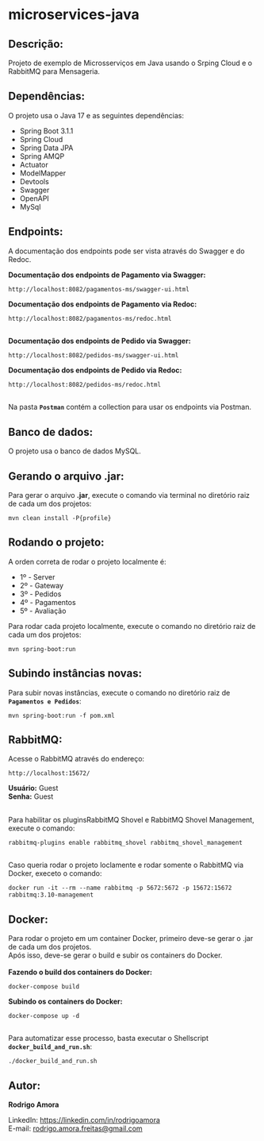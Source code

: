 # microservices-java
Descrição:
----------
Projeto de exemplo de Microsserviços em Java usando o Srping Cloud e o RabbitMQ para Mensageria.

Dependências:
-------------
O projeto usa o Java 17 e as seguintes dependências:
* Spring Boot 3.1.1
* Spring Cloud
* Spring Data JPA
* Spring AMQP
* Actuator
* ModelMapper
* Devtools
* Swagger
* OpenAPI
* MySql

Endpoints:
----------
A documentação dos endpoints pode ser vista através do Swagger e do Redoc.<br>

<b>Documentação dos endpoints de Pagamento via Swagger:</b>
```shell script
http://localhost:8082/pagamentos-ms/swagger-ui.html
```

<b>Documentação dos endpoints de Pagamento via Redoc:</b>
```shell script
http://localhost:8082/pagamentos-ms/redoc.html
```

##

<b>Documentação dos endpoints de Pedido via Swagger:</b>
```shell script
http://localhost:8082/pedidos-ms/swagger-ui.html
```

<b>Documentação dos endpoints de Pedido via Redoc:</b>
```shell script
http://localhost:8082/pedidos-ms/redoc.html
```

##
Na pasta <b>`Postman`</b> contém a collection para usar os endpoints via Postman.

Banco de dados:
---------------
O projeto usa o banco de dados MySQL.

Gerando o arquivo .jar:
-----------------------
Para gerar o arquivo <b>.jar</b>, execute o comando via terminal no diretório raiz de cada um dos projetos:
```shell script
mvn clean install -P{profile}
```

Rodando o projeto:
------------------
A orden correta de rodar o projeto localmente é:
* 1º - Server
* 2º - Gateway
* 3º - Pedidos
* 4º - Pagamentos
* 5º - Avaliação

Para rodar cada projeto localmente, execute o comando no diretório raiz de cada um dos projetos:
```shell script
mvn spring-boot:run
```
Subindo instâncias novas:
-------------------------
Para subir novas instâncias, execute o comando no diretório raiz de <b>`Pagamentos e Pedidos`</b>:
```shell script
mvn spring-boot:run -f pom.xml
```

RabbitMQ:
---------
Acesse o RabbitMQ através do endereço:
```shell script
http://localhost:15672/
```

<b>Usuário:</b> Guest <br>
<b>Senha:</b> Guest

##
Para habilitar os pluginsRabbitMQ Shovel e RabbitMQ Shovel Management, execute o comando:
```shell script
rabbitmq-plugins enable rabbitmq_shovel rabbitmq_shovel_management
```

##
Caso queria rodar o projeto loclamente e rodar somente o RabbitMQ via Docker, execeto o comando:
```shell script
docker run -it --rm --name rabbitmq -p 5672:5672 -p 15672:15672 rabbitmq:3.10-management
```

Docker:
-------
Para rodar o projeto em um container Docker, primeiro deve-se gerar o .jar de cada um dos projetos.<br>
Após isso, deve-se gerar o build e subir os containers do Docker.<br><br>
<b>Fazendo o build dos containers do Docker:</b>
```shell script
docker-compose build

```

<b>Subindo os containers do Docker:</b>
```shell script
docker-compose up -d
```

##
Para automatizar esse processo, basta executar o Shellscript <b>`docker_build_and_run.sh`</b>:
```shell script
./docker_build_and_run.sh
```

Autor:
------
<b>Rodrigo Amora</b>

LinkedIn: https://linkedin.com/in/rodrigoamora <br>
E-mail: rodrigo.amora.freitas@gmail.com
